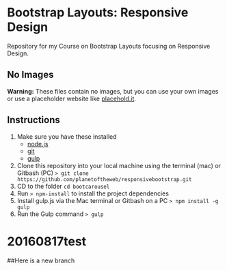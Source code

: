 # Bootstrap Layouts: Responsive Design
Repository for my Course on Bootstrap Layouts focusing on Responsive Design.

## No Images
__Warning:__ These files contain no images, but you can use your own images or use a placeholder website like [placehold.it](http://placehold.it/).

## Instructions
1. Make sure you have these installed
	- [node.js](http://nodejs.org/)
	- [git](http://git-scm.com/)
	- [gulp](http://gulpjs.com/)
2. Clone this repository into your local machine using the terminal (mac) or Gitbash (PC) `> git clone https://github.com/planetoftheweb/responsivebootstrap.git`
3. CD to the folder `cd bootcarousel`
4. Run `> npm-install` to install the project dependencies
5. Install gulp.js via the Mac terminal or Gitbash on a PC `> npm install -g gulp`
5. Run the Gulp command `> gulp`
# 20160817test

##Here is a new branch
